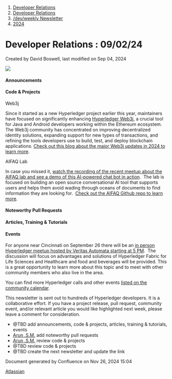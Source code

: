 1. [Developer Relations](index.html)
2. [Developer Relations](Developer-Relations_17170434.html)
3. [/dev/weekly Newsletter](17170445.html)
4. [2024](2024_17172152.html)

# Developer Relations : 09/02/24

Created by David Boswell, last modified on Sep 04, 2024

![](attachments/17170434/17171308.png?height=169)

#### Announcements

#### Code &amp; Projects

Web3j

Since it started as a new Hyperledger project earlier this year, maintainers have focused on significantly enhancing [Hyperledger Web3j](https://www.hyperledger.org/projects/web3j), a crucial tool for Java and Android developers working within the Ethereum ecosystem. The Web3j community has concentrated on improving decentralized identity solutions, expanding support for new types of transactions, and refining the tools developers use to build, test, and deploy blockchain applications. [Check out this blog about the major Web3j updates in 2024 to learn more](https://www.hyperledger.org/blog/hyperledger-web3j-in-2024-updates-for-blockchain-developers).

AIFAQ Lab

In case you missed it, [watch the recording of the recent meetup about the AIFAQ lab and see a demo of this AI-powered chat bot in action](https://www.youtube.com/watch?v=sgQ8ybJgMLc).  The lab is focused on building an open source conversational AI tool that supports users and helps them avoid wading through oceans of documents to find information they are looking for.  [Check out the AIFAQ Github repo to learn more](https://github.com/hyperledger-labs/aifaq).

#### Noteworthy Pull Requests

#### Articles, Training &amp; Tutorials

#### Events

For anyone near Cincinnati on September 26 there will be an [in person Hyperledger meetup hosted by Veritas Automata starting at 5 PM](https://www.meetup.com/hyperledger-cincinnati/events/302790763/).  The discussion will focus on advantages and solutions of Hyperledger Fabric for Life Sciences and Healthcare and food and beverages will be provided. This is a great opportunity to learn more about this topic and to meet with other community members who also live in the area.

You can find more Hyperledger calls and other events [listed on the community calendar](https://lf-hyperledger.atlassian.net/wiki/display/HYP/Calendar+of+Public+Meetings).

This newsletter is sent out to hundreds of Hyperledger developers. It is a collaborative effort. If you have a project release, pull request, community event, and/or relevant article you would like highlighted next week, please leave a comment for consideration.

- @TBD add announcements, code &amp; projects, articles, training &amp; tutorials, events
- [Arun .S.M.](https://lf-hyperledger.atlassian.net/wiki/people/621a0e5097d313006ba7386a?ref=confluence) add noteworthy pull requests
- [Arun .S.M.](https://lf-hyperledger.atlassian.net/wiki/people/621a0e5097d313006ba7386a?ref=confluence) review code &amp; projects
- @TBD review code &amp; projects
- @TBD create the next newsletter and update the link

Document generated by Confluence on Nov 26, 2024 15:04

[Atlassian](http://www.atlassian.com/)
